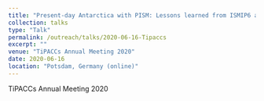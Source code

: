 ```yaml
---
title: "Present-day Antarctica with PISM: Lessons learned from ISMIP6 and LARMIP-2"
collection: talks
type: "Talk"
permalink: /outreach/talks/2020-06-16-Tipaccs
excerpt: ""
venue: "TiPACCs Annual Meeting 2020"
date: 2020-06-16
location: "Potsdam, Germany (online)"
---
```


TiPACCs Annual Meeting 2020